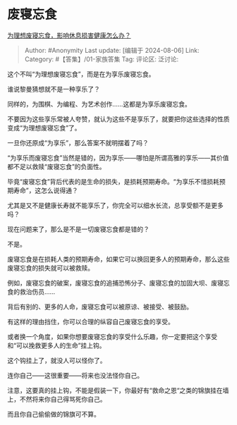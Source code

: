# 废寝忘食
[为理想废寝忘食，影响休息损害健康怎么办？](https://www.zhihu.com/question/663584260/answer/3585742563)

> Author: #Anonymity
> Last update: [编辑于 2024-08-06]
> Link:
> Category: #【答集】/01-家族答集 
> Tag: 
> 评论区:
> 泛讨论:

这个不叫“为理想废寝忘食”，而是在为享乐废寝忘食。

谁说黎曼猜想就不是一种享乐了？

同样的，为围棋、为编程、为艺术创作……这都是为享乐废寝忘食。

不要因为这些享乐常被人夸赞，就认为这些不是享乐了，就要把你这些选择的性质变成“为理想废寝忘食”了。

一旦你还原成“为享乐”，那么答案不就明摆着了吗？

“为享乐而废寝忘食”当然是错的，因为享乐——哪怕是所谓高雅的享乐——其价值都不足以救赎“废寝忘食”的负面性。

毕竟“废寝忘食”背后代表的是生命的损失，是损耗预期寿命。“为享乐不惜损耗预期寿命”，这怎么说得通？

尤其是又不是健康长寿就不能享乐了，你完全可以细水长流，总享受额不是更多吗？

现在问题来了，那么是不是一切废寝忘食都是错的？

不是。

废寝忘食是在损耗人类的预期寿命，如果它可以换回更多人的预期寿命，那么这些废寝忘食的损失就可以被救赎。

例如，废寝忘食的破案，废寝忘食的追捕恐怖分子、废寝忘食的加固大坝、废寝忘食的救治伤员……

背后有别的、更多的人命，废寝忘食可以被原谅、被接受、被鼓励。

有这样的理由挡住，你可以合理的纵容自己废寝忘食的享受。

或者换一个角度，如果你想要废寝忘食的享受什么乐趣，你一定要把这个享受和“可以挽救更多人的生命”挂上钩。

这个钩挂上了，就没人可以怪你了。

连你自己——这很重要——将来也没法怪你自己。

注意，这要真的挂上钩，不能是假装一下，你最好有“救命之恩“之类的锦旗挂在墙上，不然将来你自己得骂死你自己。

而且你自己偷偷做的锦旗可不算。